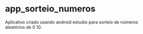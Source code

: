 # app_sorteio_numeros
Aplicativo criado usando android estudio para sorteio de
números aleatórios de 0 10.
